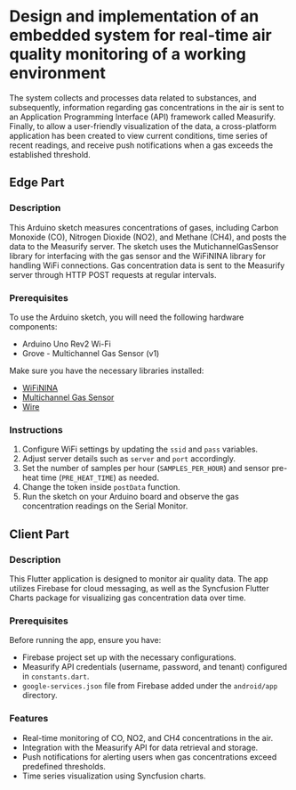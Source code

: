 # Design and implementation of an embedded system for real-time air quality monitoring of a working environment

The system collects and processes data related to substances, and subsequently, information regarding gas concentrations in the air is sent to an Application Programming Interface (API) framework called Measurify. Finally, to allow a user-friendly visualization of the data, a cross-platform application has been created to view current conditions, time series of recent readings, and receive push notifications when a gas exceeds the established threshold.

## Edge Part

### Description

This Arduino sketch measures concentrations of gases, including Carbon Monoxide (CO), Nitrogen Dioxide (NO2), and Methane (CH4), and posts the data to the Measurify server. The sketch uses the MutichannelGasSensor library for interfacing with the gas sensor and the WiFiNINA library for handling WiFi connections. Gas concentration data is sent to the Measurify server through HTTP POST requests at regular intervals.

### Prerequisites

To use the Arduino sketch, you will need the following hardware components:

- Arduino Uno Rev2 Wi-Fi
- Grove - Multichannel Gas Sensor (v1)

Make sure you have the necessary libraries installed:

- [WiFiNINA](https://www.arduino.cc/reference/en/libraries/wifinina/)
- [Multichannel Gas Sensor](https://www.arduino.cc/reference/en/libraries/grove-multichannel-gas-sensor/)
- [Wire](https://www.arduino.cc/reference/en/language/functions/communication/wire/)

### Instructions

1. Configure WiFi settings by updating the `ssid` and `pass` variables.
2. Adjust server details such as `server` and `port` accordingly.
3. Set the number of samples per hour (`SAMPLES_PER_HOUR`) and sensor pre-heat time (`PRE_HEAT_TIME`) as needed.
4. Change the token inside `postData` function. 
4. Run the sketch on your Arduino board and observe the gas concentration readings on the Serial Monitor.

## Client Part

### Description

This Flutter application is designed to monitor air quality data. The app utilizes Firebase for cloud messaging, as well as the Syncfusion Flutter Charts package for visualizing gas concentration data over time.

### Prerequisites

Before running the app, ensure you have:

- Firebase project set up with the necessary configurations.
- Measurify API credentials (username, password, and tenant) configured in `constants.dart`.
- `google-services.json` file from Firebase added under the `android/app` directory.

### Features

- Real-time monitoring of CO, NO2, and CH4 concentrations in the air.
- Integration with the Measurify API for data retrieval and storage.
- Push notifications for alerting users when gas concentrations exceed predefined thresholds.
- Time series visualization using Syncfusion charts.